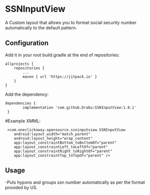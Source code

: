 SSNInputView
========

A Custom layout that allows you to format social security number automatically to the default pattern.


Configuration
-------------

Add it in your root build.gradle at the end of repositories:

    allprojects {
		repositories {
			...
			maven { url 'https://jitpack.io' }
		}
	}


Add the dependency: 

    dependencies {
	        implementation 'com.github.Drabu:SSNInputView:1.0.1'
	 }
   


#Example XMML: 

     <com.oneclickaway.opensource.ssninputview.SSNInputView
        android:layout_width="match_parent"
        android:layout_height="wrap_content"
        app:layout_constraintBottom_toBottomOf="parent"
        app:layout_constraintLeft_toLeftOf="parent"
        app:layout_constraintRight_toRightOf="parent"
        app:layout_constraintTop_toTopOf="parent" />


Usage
-----
-Puts hypons and groups ssn number automatically as per the format provided by US.


